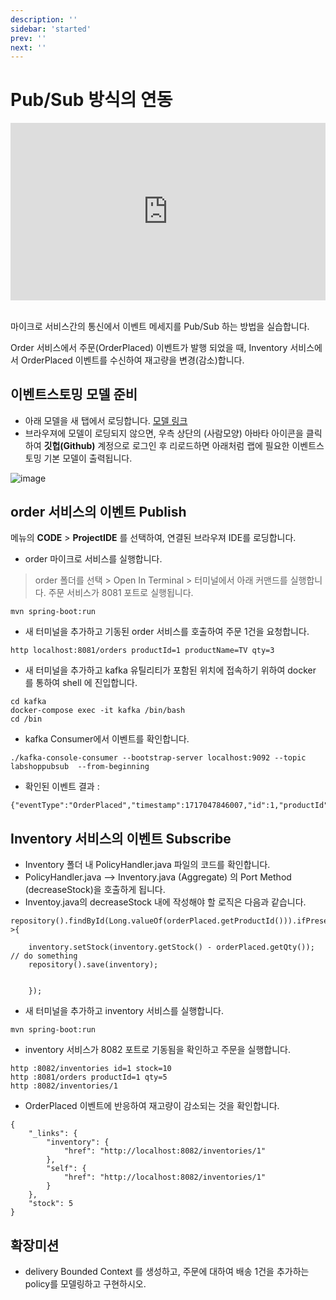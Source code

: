 ```yaml
---
description: ''
sidebar: 'started'
prev: ''
next: ''
---
```


# Pub/Sub 방식의 연동 

<div style="position: relative; padding-bottom: 56.25%; padding-top: 0px; height: 0; overflow: hidden;">
	<iframe style="position: absolute; top: 0; left: 0; width: 100%; height: 100%;" 
        src="https://www.youtube.com/embed/QvRiuKCZUmM" 
        frameborder="0" crolling="no" frameborder="none" allowfullscreen="">
    </iframe>
</div>
<br>

마이크로 서비스간의 통신에서 이벤트 메세지를 Pub/Sub 하는 방법을 실습합니다.  

Order 서비스에서 주문(OrderPlaced) 이벤트가 발행 되었을 때, Inventory 서비스에서 OrderPlaced 이벤트를 수신하여 재고량을 변경(감소)합니다.  

## 이벤트스토밍 모델 준비

- 아래 모델을 새 탭에서 로딩합니다.
[모델 링크](https://www.msaez.io/#/storming/labshoppubsub-2:2023-pubsub2)
- 브라우져에 모델이 로딩되지 않으면, 우측 상단의 (사람모양) 아바타 아이콘을 클릭하여 **깃헙(Github)** 계정으로 로그인 후 리로드하면 아래처럼 랩에 필요한 이벤트스토밍 기본 모델이 출력됩니다.  

![image](https://github.com/kykim97/shop-sigpt/assets/113568664/4608619d-005f-4164-9be7-5730fce17f85)


## order 서비스의 이벤트 Publish

메뉴의 **CODE** > **ProjectIDE** 를 선택하여, 연결된 브라우져 IDE를 로딩합니다.

- order 마이크로 서비스를 실행합니다.
> order 폴더를 선택 > Open In Terminal > 터미널에서 아래 커맨드를 실행합니다.
> 주문 서비스가 8081 포트로 실행됩니다.
```
mvn spring-boot:run
```

- 새 터미널을 추가하고 기동된 order 서비스를 호출하여 주문 1건을 요청합니다.
```
http localhost:8081/orders productId=1 productName=TV qty=3
```
- 새 터미널을 추가하고 kafka 유틸리티가 포함된 위치에 접속하기 위하여 docker 를 통하여 shell 에 진입합니다.
```
cd kafka
docker-compose exec -it kafka /bin/bash
cd /bin
```

- kafka Consumer에서 이벤트를 확인합니다.
``` 
./kafka-console-consumer --bootstrap-server localhost:9092 --topic labshoppubsub  --from-beginning
```

- 확인된 이벤트 결과 :
``` 
{"eventType":"OrderPlaced","timestamp":1717047846007,"id":1,"productId":"1","qty":3,"customerId":null}
```

## Inventory 서비스의 이벤트 Subscribe
- Inventory 폴더 내  PolicyHandler.java 파일의 코드를 확인합니다.
- PolicyHandler.java --> Inventory.java (Aggregate) 의 Port Method (decreaseStock)을 호출하게 됩니다.
- Inventoy.java의 decreaseStock 내에 작성해야 할 로직은 다음과 같습니다.

```       
repository().findById(Long.valueOf(orderPlaced.getProductId())).ifPresent(inventory->{
    
    inventory.setStock(inventory.getStock() - orderPlaced.getQty()); // do something
    repository().save(inventory);


    });

```

- 새 터미널을 추가하고 inventory 서비스를 실행합니다.
```
mvn spring-boot:run
```
- inventory 서비스가 8082 포트로 기동됨을 확인하고 주문을 실행합니다.

```
http :8082/inventories id=1 stock=10
http :8081/orders productId=1 qty=5
http :8082/inventories/1
```
- OrderPlaced 이벤트에 반응하여 재고량이 감소되는 것을 확인합니다.
```
{
    "_links": {
        "inventory": {
            "href": "http://localhost:8082/inventories/1"
        },
        "self": {
            "href": "http://localhost:8082/inventories/1"
        }
    },
    "stock": 5
}
```


## 확장미션
- delivery Bounded Context 를 생성하고, 주문에 대하여 배송 1건을 추가하는 policy를 모델링하고 구현하시오.